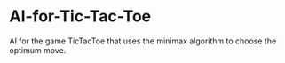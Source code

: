 # AI-for-Tic-Tac-Toe
AI for the game TicTacToe that uses the minimax algorithm to choose the optimum move. 
